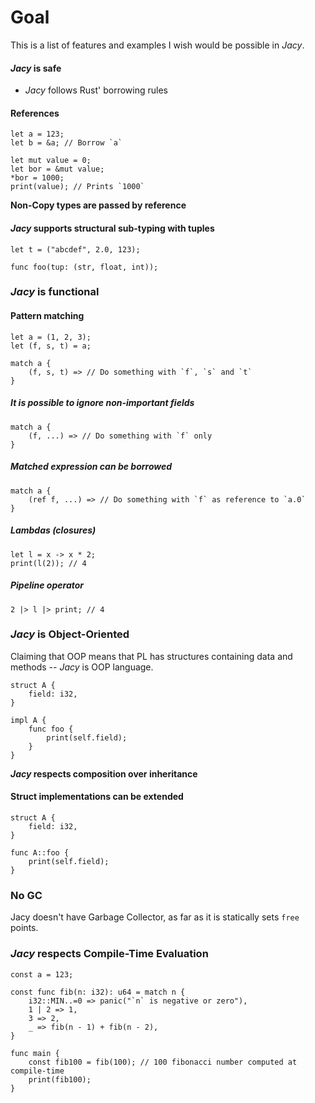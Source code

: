 # Goal

This is a list of features and examples I wish would be possible in *Jacy*.

#### *Jacy* is safe

- *Jacy* follows Rust' borrowing rules

#### References
```
let a = 123;
let b = &a; // Borrow `a`

let mut value = 0;
let bor = &mut value;
*bor = 1000;
print(value); // Prints `1000`
```

**Non-Copy types are passed by reference**


#### *Jacy* supports structural sub-typing with tuples

```
let t = ("abcdef", 2.0, 123);

func foo(tup: (str, float, int));
```

### *Jacy* is functional

#### Pattern matching
```
let a = (1, 2, 3);
let (f, s, t) = a;

match a {
    (f, s, t) => // Do something with `f`, `s` and `t`
}
```

##### It is possible to ignore non-important fields
```
match a {
    (f, ...) => // Do something with `f` only
}
```

##### Matched expression can be borrowed
```
match a {
    (ref f, ...) => // Do something with `f` as reference to `a.0`
}
```

##### Lambdas (closures)

```
let l = x -> x * 2;
print(l(2)); // 4
```

##### Pipeline operator

```
2 |> l |> print; // 4
```

### *Jacy* is Object-Oriented

Claiming that OOP means that PL has structures containing data and methods -- *Jacy* is OOP language.

```
struct A {
    field: i32,
}

impl A {
    func foo {
        print(self.field);
    }
}
```

__*Jacy* respects composition over inheritance__

#### Struct implementations can be extended

```
struct A {
    field: i32,
}

func A::foo {
    print(self.field);
}
```

### No GC

Jacy doesn't have Garbage Collector, as far as it is statically sets `free` points.

### *Jacy* respects Compile-Time Evaluation

```
const a = 123;

const func fib(n: i32): u64 = match n {
    i32::MIN..=0 => panic("`n` is negative or zero"),
    1 | 2 => 1,
    3 => 2,
    _ => fib(n - 1) + fib(n - 2),
}

func main {
    const fib100 = fib(100); // 100 fibonacci number computed at compile-time
    print(fib100);
}
```

